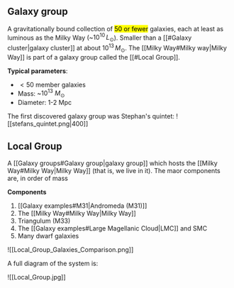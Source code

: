 ## Galaxy group
A gravitationally bound collection of <mark class="hltr-grey">50 or fewer</mark> galaxies, each at least as luminous as the Milky Way (~$10^{10}\, L_\odot$). Smaller than a [[#Galaxy cluster|galaxy cluster]] at about $10^{13}\, M_\odot$. The [[Milky Way#Milky way|Milky Way]] is part of a galaxy group called the [[#Local Group]].

**Typical parameters**:
- $<50$ member galaxies
- Mass: ~$10^{13}$ $M_\odot$ 
- Diameter: 1-2 Mpc

The first discovered galaxy group was Stephan's quintet:
![[stefans_quintet.png|400]]


## Local Group
A [[Galaxy groups#Galaxy group|galaxy group]] which hosts the [[Milky Way#Milky Way|Milky Way]] (that is, we live in it). The maor components are, in order of mass

**Components**
1. [[Galaxy examples#M31|Andromeda (M31)]]
2. The [[Milky Way#Milky Way|Milky Way]]
3. Triangulum (M33)
4. The [[Galaxy examples#Large Magellanic Cloud|LMC]] and SMC
5. Many dwarf galaxies 

![[Local_Group_Galaxies_Comparison.png]]

A full diagram of the system is:

![[Local_Group.jpg]]